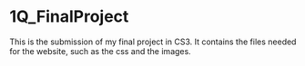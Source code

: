 # 1Q_FinalProject
This is the submission of my final project in CS3. It contains the files needed for the website, such as the css and the images.
